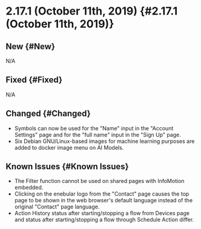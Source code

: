 # 2.17.1 (October 11th, 2019) {#2.17.1 (October 11th, 2019)}

## New {#New}

N/A

## Fixed {#Fixed}

N/A

## Changed {#Changed}

- Symbols can now be used for the "Name" input in the "Account Settings" page and for the "full name" input in the "Sign Up" page.
- Six Debian GNU/Linux-based images for machine learning purposes are added to docker image menu on AI Models.


## Known Issues {#Known Issues}

- The Filter function cannot be used on shared pages with InfoMotion embedded.
- Clicking on the enebular logo from the "Contact" page causes the top page to be shown in the web browser's default language instead of the original "Contact" page language.
- Action History status after starting/stopping a flow from Devices page and status after starting/stopping a flow through Schedule Action differ.
